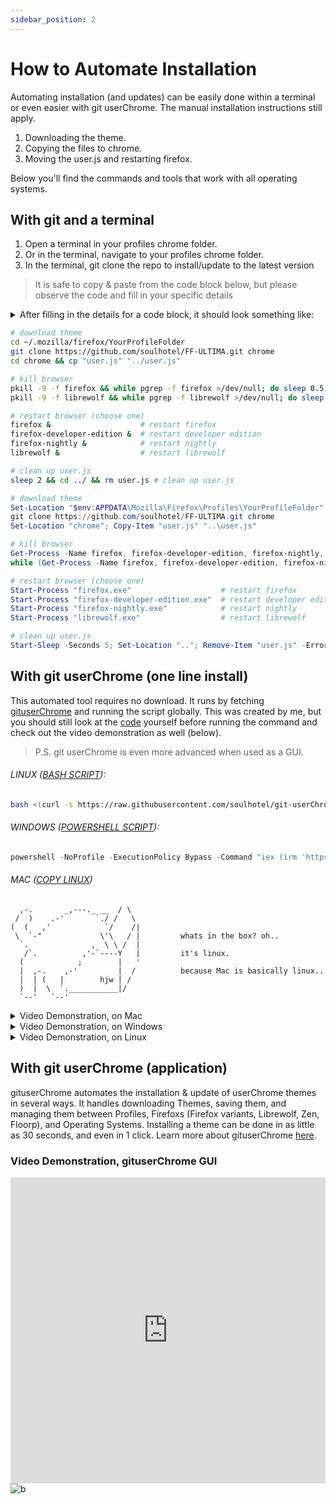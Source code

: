 ```yaml
---
sidebar_position: 2
---
```

 
 # How to Automate Installation

Automating installation (and updates) can be easily done within a terminal or even easier with git userChrome. The manual installation instructions still apply.

1. Downloading the theme.
2. Copying the files to chrome.
3. Moving the user.js and restarting firefox.

Below you'll find the commands and tools that work with all operating systems.

## With git and a terminal

1. Open a terminal in your profiles chrome folder.
2. Or in the terminal, navigate to your profiles chrome folder.
3. In the terminal, git clone the repo to install/update to the latest version

> It is safe to copy & paste from the code block below, but please observe the code and fill in your specific details

<details>
<summary>After filling in the details for a code block, it should look something like:</summary>

```sh title="bash (linux/mac)"
cd ~/.mozilla/firefox/123.default-release
git clone https://github.com/soulhotel/FF-ULTIMA.git chrome
cd chrome && cp "user.js" "../user.js"
pkill -9 -f firefox && while pgrep -f firefox >/dev/null; do sleep 0.5; done
firefox &                    # restart firefox
sleep 2 && cd ../ && rm user.js # clean up user.js
```
or
```powershell title="powershell (windows)"
Set-Location "$env:APPDATA\Mozilla\Firefox\Profiles\123.default-release"
git clone https://github.com/soulhotel/FF-ULTIMA.git chrome
Set-Location "chrome"; Copy-Item "user.js" "..\user.js"
Get-Process -Name firefox, firefox-developer-edition, firefox-nightly, librewolf -ErrorAction SilentlyContinue | ForEach-Object { $_.Kill() }
while (Get-Process -Name firefox, firefox-developer-edition, firefox-nightly, librewolf -ErrorAction SilentlyContinue) { Start-Sleep -Milliseconds 500 }

Start-Process "firefox.exe"                    # restart firefox

Start-Sleep -Seconds 5; Set-Location ".."; Remove-Item "user.js" -ErrorAction SilentlyContinue
```
</details>


```sh title="bash (linux/mac)"
# download theme
cd ~/.mozilla/firefox/YourProfileFolder
git clone https://github.com/soulhotel/FF-ULTIMA.git chrome
cd chrome && cp "user.js" "../user.js"

# kill browser
pkill -9 -f firefox && while pgrep -f firefox >/dev/null; do sleep 0.5; done
pkill -9 -f librewolf && while pgrep -f librewolf >/dev/null; do sleep 0.5; done

# restart browser (choose one)
firefox &                    # restart firefox
firefox-developer-edition &  # restart developer edition
firefox-nightly &            # restart nightly
librewolf &                  # restart librewolf

# clean up user.js
sleep 2 && cd ../ && rm user.js # clean up user.js
```

```powershell title="powershell (windows)"
# download theme
Set-Location "$env:APPDATA\Mozilla\Firefox\Profiles\YourProfileFolder"
git clone https://github.com/soulhotel/FF-ULTIMA.git chrome
Set-Location "chrome"; Copy-Item "user.js" "..\user.js"

# kill browser
Get-Process -Name firefox, firefox-developer-edition, firefox-nightly, librewolf -ErrorAction SilentlyContinue | ForEach-Object { $_.Kill() }
while (Get-Process -Name firefox, firefox-developer-edition, firefox-nightly, librewolf -ErrorAction SilentlyContinue) { Start-Sleep -Milliseconds 500 }

# restart browser (choose one)
Start-Process "firefox.exe"                    # restart firefox
Start-Process "firefox-developer-edition.exe"  # restart developer edition
Start-Process "firefox-nightly.exe"            # restart nightly
Start-Process "librewolf.exe"                  # restart librewolf

# clean up user.js
Start-Sleep -Seconds 5; Set-Location ".."; Remove-Item "user.js" -ErrorAction SilentlyContinue
```


## With git userChrome (one line install)

This automated tool requires no download. It runs by fetching [gituserChrome](https://github.com/soulhotel/git-userChrome) and running the script globally. This was created by me, but you should still look at the [code](https://github.com/soulhotel/git-userChrome/tree/main/scripts) yourself before running the command and check out the video demonstration as well (below).

> P.S. git userChrome is even more advanced when used as a GUI.

###### LINUX ([BASH SCRIPT](https://github.com/soulhotel/git-userChrome)):
```sh
bash <(curl -s https://raw.githubusercontent.com/soulhotel/git-userChrome/main/scripts/gituserChrome.sh)
```

###### WINDOWS ([POWERSHELL SCRIPT](https://github.com/soulhotel/git-userChrome)):
```powershell
powershell -NoProfile -ExecutionPolicy Bypass -Command "iex (irm 'https://raw.githubusercontent.com/soulhotel/git-userChrome/main/scripts/gituserChrome.ps1')"
```

###### MAC ([COPY LINUX](https://github.com/soulhotel/git-userChrome))
```
  ,-.       _,---._ __  / \
 /  )    .-'       `./ /   \
(  (   ,'            `/    /|         
 \  `-"             \'\   / |         whats in the box? oh..
  `.              ,  \ \ /  |         
   /`.          ,'-`----Y   |         it's linux.
  (            ;        |   '
  |  ,-.    ,-'         |  /          because Mac is basically linux..
  |  | (   |        hjw | /
  )  |  \  `.___________|/
  `--'   `--'
```

<details>
<summary>Video Demonstration, on Mac</summary>

<iframe width="100%" height="490" src="https://www.youtube.com/embed/jDK7I6Ph3gU?si=r0GY5Q2bORHXIP0l" title="YouTube video player" frameborder="0" allow="accelerometer; autoplay; clipboard-write; encrypted-media; gyroscope; picture-in-picture; web-share; fullscreen" referrerpolicy="strict-origin-when-cross-origin" allowfullscreen></iframe>
</details>

<details>
<summary>Video Demonstration, on Windows</summary>

<iframe width="100%" height="490" src="https://www.youtube.com/embed/yc3xRjVgR8A?si=i9f2GeJpw482P_Y8" title="YouTube video player" frameborder="0" allow="accelerometer; autoplay; clipboard-write; encrypted-media; gyroscope; picture-in-picture; web-share; fullscreen" referrerpolicy="strict-origin-when-cross-origin" allowfullscreen></iframe>
</details>

<details>
<summary>Video Demonstration, on Linux</summary>

<iframe width="100%" height="490" src="https://www.youtube.com/embed/Cb350ZcjUu0?si=e47U7IxmFFFokZC2" title="YouTube video player" frameborder="0" allow="accelerometer; autoplay; clipboard-write; encrypted-media; gyroscope; picture-in-picture; web-share; fullscreen" referrerpolicy="strict-origin-when-cross-origin" allowfullscreen></iframe>
</details>

## With git userChrome (application)

gituserChrome automates the installation & update of userChrome themes in several ways. It handles downloading Themes, saving them, and managing them between Profiles, Firefoxs (Firefox variants, Librewolf, Zen, Floorp), and Operating Systems. Installing a theme can be done in as little as 30 seconds, and even in 1 click. Learn more about gituserChrome [here](https://github.com/soulhotel/git-userChrome).

### Video Demonstration, gituserChrome GUI

<iframe width="100%" height="490" src="https://www.youtube.com/embed/DoCV8gEnL7k?si=GQDY_ThHPlwTgCqz" title="YouTube video player" frameborder="0" allow="accelerometer; autoplay; clipboard-write; encrypted-media; gyroscope; picture-in-picture; web-share; fullscreen" referrerpolicy="strict-origin-when-cross-origin" allowfullscreen></iframe>

<img alt="b" src="https://github.com/user-attachments/assets/fb6d1828-335f-44b5-bd84-fcc374756632" />
